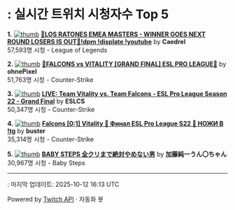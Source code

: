 # : 실시간 트위치 시청자수 Top 5

**1.** [![thumb](https://static-cdn.jtvnw.net/previews-ttv/live_user_caedrel-320x180.jpg)](https://twitch.tv/Caedrel)
**[🔴LOS RATONES EMEA MASTERS - WINNER GOES NEXT ROUND LOSERS IS OUT🔴!dpm !displate !youtube](https://twitch.tv/Caedrel)** by **Caedrel**<br>57,593명 시청  - League of Legends

**2.** [![thumb](https://static-cdn.jtvnw.net/previews-ttv/live_user_ohnepixel-320x180.jpg)](https://twitch.tv/ohnePixel)
**[🔴FALCONS vs VITALITY [GRAND FINAL] ESL PRO LEAGUE🔴](https://twitch.tv/ohnePixel)** by **ohnePixel**<br>51,763명 시청  - Counter-Strike

**3.** [![thumb](https://static-cdn.jtvnw.net/previews-ttv/live_user_eslcs-320x180.jpg)](https://twitch.tv/ESLCS)
**[LIVE: Team Vitality vs. Team Falcons - ESL Pro League Season 22 - Grand Final](https://twitch.tv/ESLCS)** by **ESLCS**<br>50,347명 시청  - Counter-Strike

**4.** [![thumb](https://static-cdn.jtvnw.net/previews-ttv/live_user_buster-320x180.jpg)](https://twitch.tv/buster)
**[Falcons [0:1] Vitality 🔹 Финал ESL Pro League S22 🔹 НОЖИ В !tg](https://twitch.tv/buster)** by **buster**<br>35,314명 시청  - Counter-Strike

**5.** [![thumb](https://static-cdn.jtvnw.net/previews-ttv/live_user_kato_junichi0817-320x180.jpg)](https://twitch.tv/加藤純一うん〇ちゃん)
**[BABY STEPS 全クリまで絶対やめない男](https://twitch.tv/加藤純一うん〇ちゃん)** by **加藤純一うん〇ちゃん**<br>30,967명 시청  - Baby Steps


---
: 마지막 업데이트: 2025-10-12 16:13 UTC

Powered by [Twitch API](https://dev.twitch.tv/docs/api/reference) · 자동화 봇